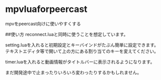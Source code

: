 # mpvluaforpeercast
mpvをpeercast向けに使いやすくする

##使い方
reconnect.luaと同時に使うことを想定しています。

setting.luaを入れると初期設定とキーバインドがたぶん簡単に設定できます。
テキストエディタ等で開いて上の方にある割り当てのキーを変えてください。

timer.luaを入れると動画情報がタイトルバーに表示されるようになります。

まだ開発途中で止まったりいろいろ変わったりするかもしれません。
